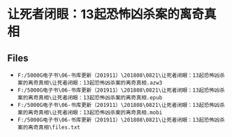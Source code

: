 # 让死者闭眼：13起恐怖凶杀案的离奇真相

## Files

- `F:/5000G电子书\06-书库更新（201911）\201808\0821\让死者闭眼：13起恐怖凶杀案的离奇真相\让死者闭眼：13起恐怖凶杀案的离奇真相.azw3`
- `F:/5000G电子书\06-书库更新（201911）\201808\0821\让死者闭眼：13起恐怖凶杀案的离奇真相\让死者闭眼：13起恐怖凶杀案的离奇真相.epub`
- `F:/5000G电子书\06-书库更新（201911）\201808\0821\让死者闭眼：13起恐怖凶杀案的离奇真相\让死者闭眼：13起恐怖凶杀案的离奇真相.mobi`
- `F:/5000G电子书\06-书库更新（201911）\201808\0821\让死者闭眼：13起恐怖凶杀案的离奇真相\files.txt`
